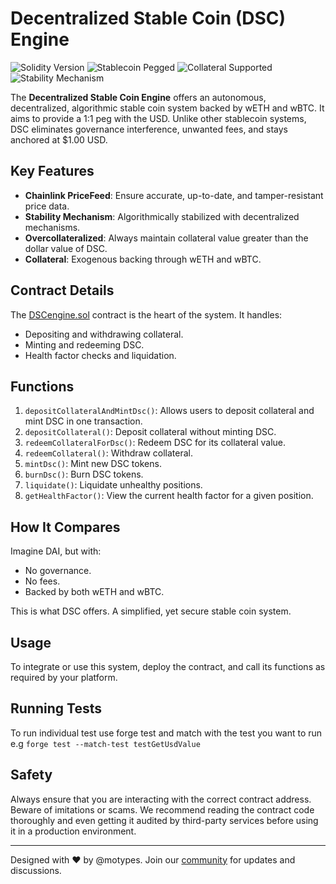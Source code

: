 # Decentralized Stable Coin (DSC) Engine

![Solidity Version](https://img.shields.io/badge/Solidity-0.8.18-blue?logo=solidity)
![Stablecoin Pegged](https://img.shields.io/badge/Pegged-USD%20$1.00-green)
![Collateral Supported](https://img.shields.io/badge/Collateral-wETH%20|%20wBTC-orange)
![Stability Mechanism](https://img.shields.io/badge/Stability-Algo--Decentralized-purple)

The **Decentralized Stable Coin Engine** offers an autonomous, decentralized, algorithmic stable coin system backed by wETH and wBTC. It aims to provide a 1:1 peg with the USD. Unlike other stablecoin systems, DSC eliminates governance interference, unwanted fees, and stays anchored at $1.00 USD.

## Key Features
- **Chainlink PriceFeed**: Ensure accurate, up-to-date, and tamper-resistant price data.
- **Stability Mechanism**: Algorithmically stabilized with decentralized mechanisms.
- **Overcollateralized**: Always maintain collateral value greater than the dollar value of DSC.
- **Collateral**: Exogenous backing through wETH and wBTC.

## Contract Details
The [DSCengine.sol](./contracts/DSCengine.sol) contract is the heart of the system. It handles:
- Depositing and withdrawing collateral.
- Minting and redeeming DSC.
- Health factor checks and liquidation.

## Functions

1. `depositCollateralAndMintDsc()`: Allows users to deposit collateral and mint DSC in one transaction.
2. `depositCollateral()`: Deposit collateral without minting DSC.
3. `redeemCollateralForDsc()`: Redeem DSC for its collateral value.
4. `redeemCollateral()`: Withdraw collateral.
5. `mintDsc()`: Mint new DSC tokens.
6. `burnDsc()`: Burn DSC tokens.
7. `liquidate()`: Liquidate unhealthy positions.
8. `getHealthFactor()`: View the current health factor for a given position.

## How It Compares

Imagine DAI, but with:
- No governance.
- No fees.
- Backed by both wETH and wBTC.

This is what DSC offers. A simplified, yet secure stable coin system.

## Usage

To integrate or use this system, deploy the contract, and call its functions as required by your platform. 

## Running Tests

To run individual test use forge test and match with the test you want to run e.g `forge test --match-test testGetUsdValue`

## Safety

Always ensure that you are interacting with the correct contract address. Beware of imitations or scams. We recommend reading the contract code thoroughly and even getting it audited by third-party services before using it in a production environment.

---

Designed with ❤️ by @motypes. Join our [community](#) for updates and discussions.